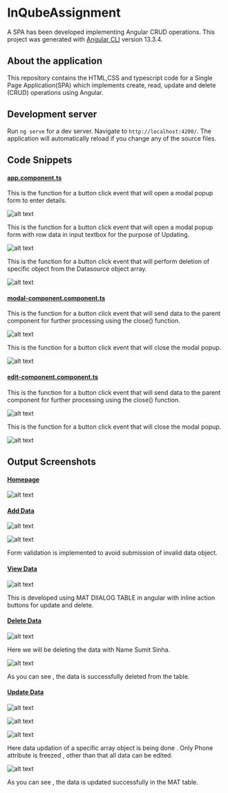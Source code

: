 # InQubeAssignment

A SPA has been developed implementing Angular CRUD operations. This project was generated with [Angular CLI](https://github.com/angular/angular-cli) version 13.3.4.

## About the application
This repository contains the HTML,CSS and typescript code for a Single Page Application(SPA) which implements create, read, update and delete (CRUD) operations using Angular.

## Development server

Run `ng serve` for a dev server. Navigate to `http://localhost:4200/`. The application will automatically reload if you change any of the source files.

## Code Snippets

#### <ins>app.component.ts</ins>

This is the function for a button click event that will open a modal popup form to enter details.

![alt text](https://github.com/jitensinha98/Angular_CRUD_Operation/blob/main/Documentation-images/app.component.ts/showform.PNG)

This is the function for a button click event that will open a modal popup form with row data in input textbox for the purpose of Updating.

![alt text](https://github.com/jitensinha98/Angular_CRUD_Operation/blob/main/Documentation-images/app.component.ts/edit_val.PNG)

This is the function for a button click event that will perform deletion of specific object from the Datasource object array.

![alt text](https://github.com/jitensinha98/Angular_CRUD_Operation/blob/main/Documentation-images/app.component.ts/delete_val.PNG)

#### <ins>modal-component.component.ts</ins>

This is the function for a button click event that will send data to the parent component for further processing using the close() function.

![alt text](https://github.com/jitensinha98/Angular_CRUD_Operation/blob/main/Documentation-images/modal-component.component.ts/submit.PNG)

This is the function for a button click event that will close the modal popup.

![alt text](https://github.com/jitensinha98/Angular_CRUD_Operation/blob/main/Documentation-images/modal-component.component.ts/close.PNG)

#### <ins>edit-component.component.ts</ins>

This is the function for a button click event that will send data to the parent component for further processing using the close() function.

![alt text](https://github.com/jitensinha98/Angular_CRUD_Operation/blob/main/Documentation-images/edit-component.component.ts/update.PNG)

This is the function for a button click event that will close the modal popup.

![alt text](https://github.com/jitensinha98/Angular_CRUD_Operation/blob/main/Documentation-images/edit-component.component.ts/close.PNG)

## Output Screenshots

#### <ins>Homepage</ins>

![alt text](https://github.com/jitensinha98/Angular_CRUD_Operation/blob/main/Documentation-images/SPA_Demo_Images/Homepage.PNG)

#### <ins>Add Data</ins>

![alt text](https://github.com/jitensinha98/Angular_CRUD_Operation/blob/main/Documentation-images/SPA_Demo_Images/Add_data.PNG)

![alt text](https://github.com/jitensinha98/Angular_CRUD_Operation/blob/main/Documentation-images/SPA_Demo_Images/Form_Validation.PNG)

Form validation is implemented to avoid submission of invalid data object.

#### <ins>View Data</ins>

![alt text](https://github.com/jitensinha98/Angular_CRUD_Operation/blob/main/Documentation-images/SPA_Demo_Images/View_Data.PNG)

This is developed using MAT DIIALOG TABLE in angular with inline action buttons for update and delete.

#### <ins>Delete Data</ins>

![alt text](https://github.com/jitensinha98/Angular_CRUD_Operation/blob/main/Documentation-images/SPA_Demo_Images/delete_sumit_sinha.PNG)

Here we will be deleting the data with Name Sumit Sinha.

![alt text](https://github.com/jitensinha98/Angular_CRUD_Operation/blob/main/Documentation-images/SPA_Demo_Images/post_sumit_sinha_delete.PNG)

As you can see , the data is successfully deleted from the table.

#### <ins>Update Data</ins>

![alt text](https://github.com/jitensinha98/Angular_CRUD_Operation/blob/main/Documentation-images/SPA_Demo_Images/edit_Niteen.PNG)

![alt text](https://github.com/jitensinha98/Angular_CRUD_Operation/blob/main/Documentation-images/SPA_Demo_Images/niteen_sinha_edit_details.PNG)

![alt text](https://github.com/jitensinha98/Angular_CRUD_Operation/blob/main/Documentation-images/SPA_Demo_Images/successful_updation.PNG)

Here data updation of a specific array object is being done . Only Phone attribute is freezed , other than that all data can be edited.

![alt text](https://github.com/jitensinha98/Angular_CRUD_Operation/blob/main/Documentation-images/SPA_Demo_Images/post_updation.PNG)

As you can see ,  the data is updated successfully in the MAT table.

